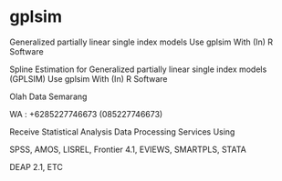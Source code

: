 # gplsim
Generalized partially linear single index models Use gplsim With (In) R Software

Spline Estimation for Generalized partially linear single index models (GPLSIM) Use gplsim With (In) R Software

Olah Data Semarang

WA : +6285227746673 (085227746673)

Receive Statistical Analysis Data Processing Services Using

SPSS, AMOS, LISREL, Frontier 4.1, EVIEWS, SMARTPLS, STATA

DEAP 2.1, ETC
